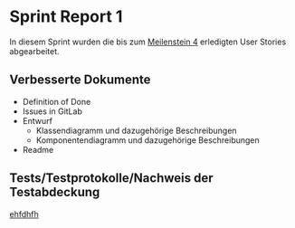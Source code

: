 # Sprint Report 1

In diesem Sprint wurden die bis zum [Meilenstein 4](meilenstein-url) erledigten User Stories abgearbeitet.

## Verbesserte Dokumente

- Definition of Done
- Issues in GitLab
- Entwurf
 	- Klassendiagramm und dazugehörige Beschreibungen
 	- Komponentendiagramm und dazugehörige Beschreibungen
- Readme

## Tests/Testprotokolle/Nachweis der Testabdeckung
[ehfdhfh](/DebugCoverage/index.html)